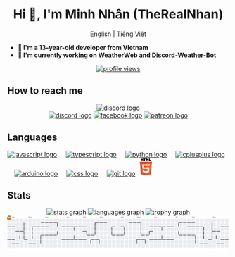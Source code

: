 <h1 align="center">Hi 👋, I'm Minh Nhân (TheRealNhan)</h1>
<div align="left">
  <p align="center">English | <a href="https://github.com/TheRealNhan/TheRealNhan/blob/main/README-vi.md">Tiếng Việt</a></p>
  <ul>
  <li><b>👤 I'm a 13-year-old developer from Vietnam</b></li>
  <li><b>🌱 I'm currently working on <a href="https://github.com/TheRealNhan/WeatherWeb">WeatherWeb</a> and <a href="https://github.com/Thoi-tiet/Discord-Weather-Bot">Discord-Weather-Bot</a></b></li>
  </ul>
</div>

<div align="center">
  <a href="https://github.com/TheRealNhan"><img src="https://komarev.com/ghpvc/?username=TheRealNhan" alt="profile views" /></a>
</div>

## How to reach me
<div align="center">
  <a href="https://discord.gg/u9f6j5Vaca"><img src="https://img.shields.io/static/v1?message=Discord&logo=discord&label=&color=7289DA&logoColor=white&labelColor=&style=for-the-badge" height="25" alt="discord logo"  /></a>
</div>
<div align="center">
  <a href="https://discord.gg/u9f6j5Vaca"><img src="https://raw.githubusercontent.com/maurodesouza/profile-readme-generator/master/src/assets/icons/social/discord/default.svg" width="52" height="40" alt="discord logo"  /></a>
  <a href="https://www.facebook.com/minhnhan341/"><img src="https://raw.githubusercontent.com/maurodesouza/profile-readme-generator/master/src/assets/icons/social/facebook/default.svg" width="52" height="40" alt="facebook logo"  /></a>
   <a href="mailto:minhnhanbuinguyen@gmail.com><img src="https://raw.githubusercontent.com/maurodesouza/profile-readme-generator/master/src/assets/icons/social/gmail/default.svg" width="52" height="40" alt="gmail logo"  /></a>
  <a href="https://patreon.com/randomperson255">  <img src="https://raw.githubusercontent.com/maurodesouza/profile-readme-generator/master/src/assets/icons/social/patreon/default.svg" width="52" height="40" alt="patreon logo"  /></a>
</div>
</div>

## Languages
<div align="left">
  <a href="https://https://www.ecma-international.org/publications-and-standards/standards/ecma-262/" rel="nofollow"><img src="https://cdn.jsdelivr.net/gh/devicons/devicon/icons/javascript/javascript-original.svg" height="40" alt="javascript logo"  /></a>
  <img width="12" />
  <a href="https://www.typescriptlang.org/" rel="nofollow"><img src="https://cdn.jsdelivr.net/gh/devicons/devicon/icons/typescript/typescript-original.svg" height="40" alt="typescript logo"  /></a>
  <img width="12" />
  <a href="https://www.python.org/" rel="nofollow"><img src="https://cdn.jsdelivr.net/gh/devicons/devicon/icons/python/python-original.svg" height="40" alt="python logo"  /></a>
  <img width="12" />
  <a href="http://isocpp.org/" rel="nofollow"><img src="https://cdn.jsdelivr.net/gh/devicons/devicon/icons/cplusplus/cplusplus-original.svg" height="40" alt="cplusplus logo"  /></a>
  <img width="12" />
  <a href="https://arduino.cc/" rel="nofollow"><img src="https://cdn.jsdelivr.net/gh/devicons/devicon/icons/arduino/arduino-original.svg" height="40" alt="arduino logo"  /></a>
  <img width="12" />
  <a href="https://www.w3schools.com/css/" rel="nofollow"><img src="https://cdn.jsdelivr.net/gh/devicons/devicon/icons/css3/css3-original.svg" height="40" alt="css logo"  /></a>
  <img width="12" />
  <a href="https://git-scm.com/" rel="nofollow"><img src="https://cdn.jsdelivr.net/gh/devicons/devicon/icons/git/git-original.svg" height="40" alt="git logo"  /></a>
  <a href="https://html.spec.whatwg.org/" rel="nofollow"><img src="https://raw.githubusercontent.com/devicons/devicon/master/icons/html5/html5-original-wordmark.svg" height="40" alt="html logo" /></a>
</div>

## Stats
<div align="center">
  <a href="https://github.com/TheRealNhan"><img src="https://github-readme-stats.vercel.app/api?username=TheRealNhan&hide_title=false&hide_rank=false&show_icons=true&include_all_commits=true&count_private=true&disable_animations=false&theme=dracula&locale=en&hide_border=false&order=1" height="150" alt="stats graph"  /></a>
<a href="https://github.com/TheRealNhan"><img src="https://github-readme-stats.vercel.app/api/top-langs?username=TheRealNhan&locale=en&hide_title=false&layout=compact&card_width=320&langs_count=5&theme=dracula&hide_border=false&order=2" height="150" alt="languages graph"  /></a>
  <a href="https://github.com/TheRealNhan"><img src="https://github-profile-trophy.vercel.app?username=TheRealNhan&theme=dracula&column=-1&row=1&margin-w=8&margin-h=8&no-bg=false&no-frame=false&order=4" height="150" alt="trophy graph"  /></a>
</div>
<picture>
  <source media="(prefers-color-scheme: dark)" srcset="https://raw.githubusercontent.com/TheRealNhan/TheRealNhan/output/pacman-contribution-graph-dark.svg">
  <source media="(prefers-color-scheme: light)" srcset="https://raw.githubusercontent.com/TheRealNhan/TheRealNhan/output/pacman-contribution-graph.svg">
  <img alt="pacman contribution graph" src="https://raw.githubusercontent.com/TheRealNhan/TheRealNhan/output/pacman-contribution-graph.svg">
</picture>

